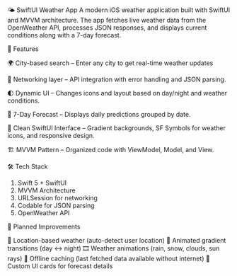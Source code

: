 🌤️ SwiftUI Weather App
A modern iOS weather application built with SwiftUI and MVVM architecture.
The app fetches live weather data from the OpenWeather API, processes JSON responses, and displays current conditions along with a 7-day forecast.

🚀 Features

🌍 City-based search – Enter any city to get real-time weather updates

📡 Networking layer – API integration with error handling and JSON parsing.

🌓 Dynamic UI – Changes icons and layout based on day/night and weather conditions.

📅 7-Day Forecast – Displays daily predictions grouped by date.

🎨 Clean SwiftUI Interface – Gradient backgrounds, SF Symbols for weather icons, and responsive design.

🏗 MVVM Pattern – Organized code with ViewModel, Model, and View.

🛠 Tech Stack

1) Swift 5 + SwiftUI
2) MVVM Architecture
3) URLSession for networking
4) Codable for JSON parsing
5) OpenWeather API

📌 Planned Improvements

📍  Location-based weather (auto-detect user location)
🌈  Animated gradient transitions (day ↔ night)
🎞  Weather animations (rain, snow, clouds, sun rays)
💾  Offline caching (last fetched data available without internet)
📱  Custom UI cards for forecast details
